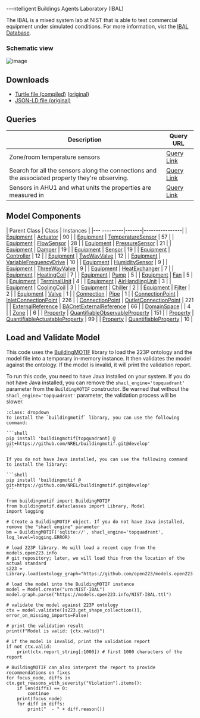 ---ntelligent Buildings Agents Laboratory (IBAL)

The IBAL is a mixed system lab at NIST that is able to test commercial equipment under simulated conditions. For more information, vist the [IBAL Database](https://ibal.nist.gov/). 

### Schematic view

![image](../_static/images/ibal_schematic.png)

## Downloads

- <a href="/compiled/NIST-IBAL.ttl">Turtle file (compiled)</a> (<a href="/NIST-IBAL.ttl">original</a>)
- <a href="/NIST-IBAL.jsonld">JSON-LD file (original)</a>
    
## Queries
| Description | Query URL |
|-------------|-----------|
| Zone/room temperature sensors | <a href='https://query.open223.info/?query=PREFIX+s223%3A+%3Chttp%3A%2F%2Fdata.ashrae.org%2Fstandard223%23%3E+PREFIX+unit%3A+%3Chttp%3A%2F%2Fqudt.org%2Fvocab%2Funit%2F%3E+PREFIX+rdfs%3A+%3Chttp%3A%2F%2Fwww.w3.org%2F2000%2F01%2Frdf-schema%23%3E+PREFIX+rdf%3A+%3Chttp%3A%2F%2Fwww.w3.org%2F1999%2F02%2F22-rdf-syntax-ns%23%3E+PREFIX+quantitykind%3A+%3Chttp%3A%2F%2Fqudt.org%2Fvocab%2Fquantitykind%2F%3E+PREFIX+qudt%3A+%3Chttp%3A%2F%2Fqudt.org%2Fschema%2Fqudt%2F%3E+PREFIX+sh%3A+%3Chttp%3A%2F%2Fwww.w3.org%2Fns%2Fshacl%23%3E+PREFIX+owl%3A+%3Chttp%3A%2F%2Fwww.w3.org%2F2002%2F07%2Fowl%23%3E+SELECT+%3Flocation+%3Fsensor+WHERE+%7B%0A++++%3Fsensor+rdf%3Atype%2Frdfs%3AsubClassOf%2A+s223%3ASensor+.%0A++++%3Fsensor+s223%3Aobserves+%3Fproperty+.%0A++++%3Fproperty+qudt%3AhasQuantityKind+quantitykind%3ATemperature+.%0A++++%3Fsensor+s223%3AhasObservationLocation+%3Flocation%0A%7D%0A&url=https%3A%2F%2Fmodels.open223.info%2Fcompiled%2Fnist-ibal.ttl'>Query Link</a> |
| Search for all the sensors along the connections and the associated property they're observing. | <a href='https://query.open223.info/?query=PREFIX+s223%3A+%3Chttp%3A%2F%2Fdata.ashrae.org%2Fstandard223%23%3E+PREFIX+unit%3A+%3Chttp%3A%2F%2Fqudt.org%2Fvocab%2Funit%2F%3E+PREFIX+rdfs%3A+%3Chttp%3A%2F%2Fwww.w3.org%2F2000%2F01%2Frdf-schema%23%3E+PREFIX+rdf%3A+%3Chttp%3A%2F%2Fwww.w3.org%2F1999%2F02%2F22-rdf-syntax-ns%23%3E+PREFIX+quantitykind%3A+%3Chttp%3A%2F%2Fqudt.org%2Fvocab%2Fquantitykind%2F%3E+PREFIX+qudt%3A+%3Chttp%3A%2F%2Fqudt.org%2Fschema%2Fqudt%2F%3E+PREFIX+sh%3A+%3Chttp%3A%2F%2Fwww.w3.org%2Fns%2Fshacl%23%3E+PREFIX+owl%3A+%3Chttp%3A%2F%2Fwww.w3.org%2F2002%2F07%2Fowl%23%3E+SELECT+%3Fsegment+%3Fchannel+%3Fproperty_id+WHERE+%7B%0A++++%3Fsegment+a+s223%3AConnection+.%0A++++%3Fchannel+a%2Frdfs%3AsubClassOf%2A+s223%3ASensor+.%0A++++%3Fchannel+s223%3Aobserves+%3Fproperty_id+.%0A%7D%0A&url=https%3A%2F%2Fmodels.open223.info%2Fcompiled%2Fnist-ibal.ttl'>Query Link</a> |
| Sensors in AHU1 and what units the properties are measured in | <a href='https://query.open223.info/?query=PREFIX+s223%3A+%3Chttp%3A%2F%2Fdata.ashrae.org%2Fstandard223%23%3E+PREFIX+unit%3A+%3Chttp%3A%2F%2Fqudt.org%2Fvocab%2Funit%2F%3E+PREFIX+rdfs%3A+%3Chttp%3A%2F%2Fwww.w3.org%2F2000%2F01%2Frdf-schema%23%3E+PREFIX+rdf%3A+%3Chttp%3A%2F%2Fwww.w3.org%2F1999%2F02%2F22-rdf-syntax-ns%23%3E+PREFIX+quantitykind%3A+%3Chttp%3A%2F%2Fqudt.org%2Fvocab%2Fquantitykind%2F%3E+PREFIX+qudt%3A+%3Chttp%3A%2F%2Fqudt.org%2Fschema%2Fqudt%2F%3E+PREFIX+sh%3A+%3Chttp%3A%2F%2Fwww.w3.org%2Fns%2Fshacl%23%3E+PREFIX+owl%3A+%3Chttp%3A%2F%2Fwww.w3.org%2F2002%2F07%2Fowl%23%3E+SELECT+%3Fchannel+%3Fproperty_id+%3Funit+WHERE+%7B%0A++++BIND%28IBAL%3AAHU_1+as+%3Fahu%29+%7B%0A++++%7D%0A++++UNION+%7B%0A++++++++%3Fahu+s223%3Acontains+%3Fequipment+.%0A++++++++%3Fchannel+s223%3AhasObservationLocation+%3Fequipment+.%0A++++++++%3Fchannel+s223%3Aobserves+%3Fproperty_id+.%0A++++++++%3Fproperty_id+qudt%3AhasUnit+%3Funit+.%0A++++%7D%0A++++UNION+%7B%0A++++++++%3Fahu+s223%3Acontains+%3Fequipment+.%0A++++++++%3Fequipment+s223%3AconnectedThrough+%3Fconnection+.%0A++++++++%3Fchannel+s223%3AhasObservationLocation+%3Fconnection+.%0A++++++++%3Fchannel+s223%3Aobserves+%3Fproperty_id+.%0A++++++++%3Fproperty_id+qudt%3AhasUnit+%3Funit+.%0A++++%7D%0A++++UNION+%7B%0A++++++++%3Fahu+s223%3Acontains+%3Fequipment+.%0A++++++++%3Fequipment+s223%3AhasConnectionPoint+%3FconnectionPoint+.%0A++++++++%3Fchannel+s223%3AhasObservationLocation+%3FconnectionPoint+.%0A++++++++%3Fchannel+s223%3Aobserves+%3Fproperty_id+.%0A++++++++%3Fproperty_id+qudt%3AhasUnit+%3Funit+.%0A++++%7D%0A%7D%0A&url=https%3A%2F%2Fmodels.open223.info%2Fcompiled%2Fnist-ibal.ttl'>Query Link</a> |

## Model Components
| Parent Class | Class | Instances |
|---
---------|-------|----------------|
| [Equipment](https://explore.open223.info/s223/Equipment.html) | [Actuator](https://explore.open223.info/s223/Actuator.html) | 90 |
| [Equipment](https://explore.open223.info/s223/Equipment.html) | [TemperatureSensor](https://explore.open223.info/s223/TemperatureSensor.html) | 57 |
| [Equipment](https://explore.open223.info/s223/Equipment.html) | [FlowSensor](https://explore.open223.info/s223/FlowSensor.html) | 28 |
| [Equipment](https://explore.open223.info/s223/Equipment.html) | [PressureSensor](https://explore.open223.info/s223/PressureSensor.html) | 21 |
| [Equipment](https://explore.open223.info/s223/Equipment.html) | [Damper](https://explore.open223.info/s223/Damper.html) | 19 |
| [Equipment](https://explore.open223.info/s223/Equipment.html) | [Sensor](https://explore.open223.info/s223/Sensor.html) | 19 |
| [Equipment](https://explore.open223.info/s223/Equipment.html) | [Controller](https://explore.open223.info/s223/Controller.html) | 12 |
| [Equipment](https://explore.open223.info/s223/Equipment.html) | [TwoWayValve](https://explore.open223.info/s223/TwoWayValve.html) | 12 |
| [Equipment](https://explore.open223.info/s223/Equipment.html) | [VariableFrequencyDrive](https://explore.open223.info/s223/VariableFrequencyDrive.html) | 10 |
| [Equipment](https://explore.open223.info/s223/Equipment.html) | [HumiditySensor](https://explore.open223.info/s223/HumiditySensor.html) | 9 |
| [Equipment](https://explore.open223.info/s223/Equipment.html) | [ThreeWayValve](https://explore.open223.info/s223/ThreeWayValve.html) | 9 |
| [Equipment](https://explore.open223.info/s223/Equipment.html) | [HeatExchanger](https://explore.open223.info/s223/HeatExchanger.html) | 7 |
| [Equipment](https://explore.open223.info/s223/Equipment.html) | [HeatingCoil](https://explore.open223.info/s223/HeatingCoil.html) | 7 |
| [Equipment](https://explore.open223.info/s223/Equipment.html) | [Pump](https://explore.open223.info/s223/Pump.html) | 5 |
| [Equipment](https://explore.open223.info/s223/Equipment.html) | [Fan](https://explore.open223.info/s223/Fan.html) | 5 |
| [Equipment](https://explore.open223.info/s223/Equipment.html) | [TerminalUnit](https://explore.open223.info/s223/TerminalUnit.html) | 4 |
| [Equipment](https://explore.open223.info/s223/Equipment.html) | [AirHandlingUnit](https://explore.open223.info/s223/AirHandlingUnit.html) | 3 |
| [Equipment](https://explore.open223.info/s223/Equipment.html) | [CoolingCoil](https://explore.open223.info/s223/CoolingCoil.html) | 3 |
| [Equipment](https://explore.open223.info/s223/Equipment.html) | [Chiller](https://explore.open223.info/s223/Chiller.html) | 2 |
| [Equipment](https://explore.open223.info/s223/Equipment.html) | [Filter](https://explore.open223.info/s223/Filter.html) | 2 |
| [Equipment](https://explore.open223.info/s223/Equipment.html) | [Valve](https://explore.open223.info/s223/Valve.html) | 1 |
| [Connection](https://explore.open223.info/s223/Connection.html) | [Pipe](https://explore.open223.info/s223/Pipe.html) | 1 |
| [ConnectionPoint](https://explore.open223.info/s223/ConnectionPoint.html) | [InletConnectionPoint](https://explore.open223.info/s223/InletConnectionPoint.html) | 226 |
| [ConnectionPoint](https://explore.open223.info/s223/ConnectionPoint.html) | [OutletConnectionPoint](https://explore.open223.info/s223/OutletConnectionPoint.html) | 221 |
| [ExternalReference](https://explore.open223.info/s223/ExternalReference.html) | [BACnetExternalReference](https://explore.open223.info/s223/BACnetExternalReference.html) | 66 |
| [DomainSpace](https://explore.open223.info/s223/DomainSpace.html) | [](https://explore.open223.info/s223/.html) | 4 |
| [Zone](https://explore.open223.info/s223/Zone.html) | [](https://explore.open223.info/s223/.html) | 6 |
| [Property](https://explore.open223.info/s223/Property.html) | [QuantifiableObservableProperty](https://explore.open223.info/s223/QuantifiableObservableProperty.html) | 151 |
| [Property](https://explore.open223.info/s223/Property.html) | [QuantifiableActuatableProperty](https://explore.open223.info/s223/QuantifiableActuatableProperty.html) | 99 |
| [Property](https://explore.open223.info/s223/Property.html) | [QuantifiableProperty](https://explore.open223.info/s223/QuantifiableProperty.html) | 10 |


## Load and Validate Model

This code uses the [BuildingMOTIF](https://github.com/NREL/BuildingMOTIF) library to load the 223P ontology and the model file into a temporary in-memory instance.
It then validates the model against the ontology. If the model is invalid, it will print the validation report.

To run this code, you need to have Java installed on your system. If you do not have Java installed, you can remove the `shacl_engine='topquadrant'` parameter from the `BuildingMOTIF` constructor.
Be warned that without the `shacl_engine='topquadrant'` parameter, the validation process will be slower.

````{note} BuildingMOTIF installation
:class: dropdown
To install the `buildingmotif` library, you can use the following command:

```shell
pip install 'buildingmotif[topquadrant] @ git+https://github.com/NREL/buildingmotif.git@develop'
```

If you do not have Java installed, you can use the following command to install the library:

```shell
pip install 'buildingmotif @ git+https://github.com/NREL/buildingmotif.git@develop'
```
````


```{code-cell} python3
from buildingmotif import BuildingMOTIF
from buildingmotif.dataclasses import Library, Model
import logging

# Create a BuildingMOTIF object. If you do not have Java installed, remove the "shacl_engine" parameter
bm = BuildingMOTIF('sqlite://', shacl_engine='topquadrant', log_level=logging.ERROR)

# load 223P library. We will load a recent copy from the models.open223.info
# git repository; later, we will load this from the location of the actual standard
s223 = Library.load(ontology_graph="https://github.com/open223/models.open223.info/raw/main/ontologies/223p.ttl")

# load the model into the BuildingMOTIF instance
model = Model.create("urn:NIST-IBAL")
model.graph.parse("https://models.open223.info/NIST-IBAL.ttl")

# validate the model against 223P ontology
ctx = model.validate([s223.get_shape_collection()], error_on_missing_imports=False)

# print the validation result
print(f"Model is valid: {ctx.valid}")

# if the model is invalid, print the validation report
if not ctx.valid:
    print(ctx.report_string[:1000]) # first 1000 characters of the report

# BuildingMOTIF can also interpret the report to provide recommendations on fixes
for focus_node, diffs in ctx.get_reasons_with_severity("Violation").items():
    if len(diffs) == 0:
        continue
    print(focus_node)
    for diff in diffs:
        print("  - " + diff.reason())

```

